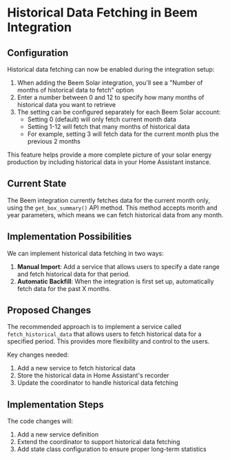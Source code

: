 # Historical Data Fetching in Beem Integration

## Configuration

Historical data fetching can now be enabled during the integration setup:

1. When adding the Beem Solar integration, you'll see a "Number of months of historical data to fetch" option
2. Enter a number between 0 and 12 to specify how many months of historical data you want to retrieve
3. The setting can be configured separately for each Beem Solar account:
   - Setting 0 (default) will only fetch current month data
   - Setting 1-12 will fetch that many months of historical data
   - For example, setting 3 will fetch data for the current month plus the previous 2 months

This feature helps provide a more complete picture of your solar energy production by including historical data in your Home Assistant instance.

## Current State
The Beem integration currently fetches data for the current month only, using the `get_box_summary()` API method. This method accepts month and year parameters, which means we can fetch historical data from any month.

## Implementation Possibilities

We can implement historical data fetching in two ways:

1. **Manual Import**: Add a service that allows users to specify a date range and fetch historical data for that period.
2. **Automatic Backfill**: When the integration is first set up, automatically fetch data for the past X months.

## Proposed Changes

The recommended approach is to implement a service called `fetch_historical_data` that allows users to fetch historical data for a specified period. This provides more flexibility and control to the users.

Key changes needed:
1. Add a new service to fetch historical data
2. Store the historical data in Home Assistant's recorder
3. Update the coordinator to handle historical data fetching

## Implementation Steps
The code changes will:
1. Add a new service definition
2. Extend the coordinator to support historical data fetching
3. Add state class configuration to ensure proper long-term statistics
